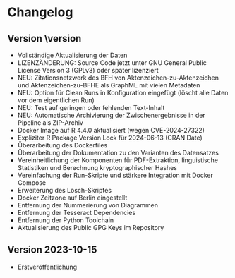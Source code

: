 # Changelog

## Version \version

- Vollständige Aktualisierung der Daten
- LIZENZÄNDERUNG: Source Code jetzt unter GNU General Public License Version 3 (GPLv3) oder später lizenziert
- NEU: Zitationsnetzwerk des BFH von Aktenzeichen-zu-Aktenzeichen und Aktenzeichen-zu-BFHE als GraphML mit vielen Metadaten
- NEU: Option für Clean Runs in Konfiguration eingefügt (löscht alle Daten vor dem eigentlichen Run)
- NEU: Test auf geringen oder fehlenden Text-Inhalt
- NEU: Automatische Archivierung der Zwischenergebnisse in der Pipeline als ZIP-Archiv
- Docker Image auf R 4.4.0 aktualisiert (wegen CVE-2024-27322)
- Expliziter R Package Version Lock für 2024-06-13 (CRAN Date)
- Überarbeitung des Dockerfiles
- Überarbeitung der Dokumentation zu den Varianten des Datensatzes
- Vereinheitlichung der Komponenten für PDF-Extraktion, linguistische Statistiken und Berechnung kryptographischer Hashes
- Vereinfachung der Run-Skripte und stärkere Integration mit Docker Compose
- Erweiterung des Lösch-Skriptes
- Docker Zeitzone auf Berlin eingestellt
- Entfernung der Nummerierung von Diagrammen
- Entfernung der Tesseract Dependencies
- Entfernung der Python Toolchain
- Aktualisierung des Public GPG Keys im Repository


## Version 2023-10-15

- Erstveröffentlichung
